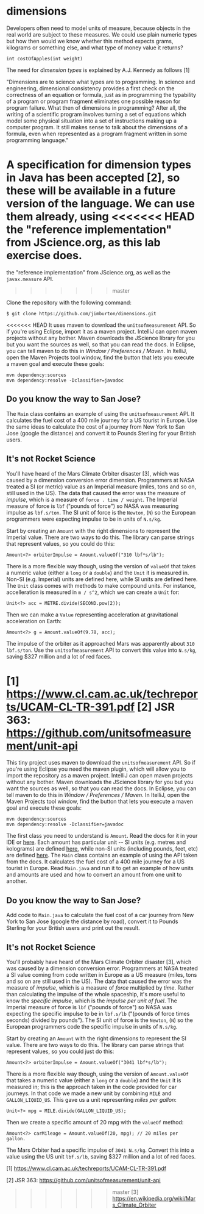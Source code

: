 # dimensions

Developers often need to model units of measure, because objects in the real
world are subject to these measures. We could use plain numeric types but how 
then would we know whether this method expects grams, kilograms or something 
else, and what type of money value it returns?

    int costOfApples(int weight)

The need for *dimension types* is explained by A.J. Kennedy as follows [1] 

"Dimensions are to science what types are to programming. In science and engineering, 
dimensional consistency provides a first check on the correctness of
an equation or formula, just as in programming the typability of a program or
program fragment eliminates one possible reason for program failure.
What then of dimensions in programming? After all, the writing of a scientific
program involves turning a set of equations which model some physical situation
into a set of instructions making up a computer program. It still makes sense
to talk about the dimensions of a formula, even when represented as a program
fragment written in some programming language."

A specification for dimension types in Java has been accepted [2], so these will
be available in a future version of the language. We can use them already, using 
<<<<<<< HEAD
the "reference implementation" from JScience.org, as this lab exercise does.
=======
the "reference implementation" from JScience.org, as well as the `javax.measure` API.
>>>>>>> master

Clone the repository with the following command:

    $ git clone https://github.com/jimburton/dimensions.git

<<<<<<< HEAD
It uses maven to download the `unitsofmeasurement` API. So if you're using Eclipse,
import it as a maven project. IntelliJ can open maven projects without any bother.
Maven downloads the JScience library for you but you want the sources as well, so 
that you can read the docs. In Eclipse, you can tell maven to do this in 
*Window / Preferences / Maven*. In ItelliJ, open the Maven Projects tool window,
find the button that lets you execute a maven goal and execute these goals:

    mvn dependency:sources
    mvn dependency:resolve -Dclassifier=javadoc

## Do you know the way to San Jose?

The `Main` class contains an example of using the `unitsofmeasurement` API. It
calculates the fuel cost of a 400 mile journey for a US tourist in Europe. Use
the same ideas to calculate the cost of a journey from New York to San Jose
(google the distance) and convert it to Pounds Sterling for your British users.

## It's not Rocket Science

You'll have heard of the Mars Climate Orbiter disaster [3], which was caused by a 
dimension conversion error dimension. Programmers at NASA treated a SI (or metric) 
value as an Imperial measure (miles, tons and so on, still used in the US). The
data that caused the error was the measure of *impulse*, which is a measure of 
`force . time / weight`. The Imperial measure of force is `lbf` ("pounds of force")
so NASA was measuring impulse as `lbf.s/ton`. The SI unit of force is the `Newton`,
(`N`) so the European programmers were expecting impulse to be in units of `N.s/kg`.



Start by creating an `Amount` with the right dimensions to represent the Imperial value.
There are two ways to do this. The library can parse strings that represent values,
so you could do this:

    Amount<?> orbiterImpulse = Amount.valueOf("310 lbf*s/lb"); 
    
There is a more flexible way though, using the version of `valueOf` that takes a numeric 
value (either a `long` or a `double`) and the `Unit` it is measured in. Non-SI (e.g. Imperial)
units are defined here, while SI units are defined here. The `Unit` class comes with 
methods to make compound units. For instance, accelleration is measured in `m / s^2`, which 
we can create a `Unit` for: 

    Unit<?> acc = METRE.divide(SECOND.pow(2));
    
Then we can make a `Value` representing acceleration at gravitational acceleration on Earth:
    
    Amount<?> g = Amount.valueOf(9.78, acc); 

The impulse of the orbiter as it approached Mars was apparently about `310 lbf.s/ton`.
Use the `unitsofmeasurement` API to convert this value into `N.s/kg`, saving $327 
million and a lot of red faces.

[1] https://www.cl.cam.ac.uk/techreports/UCAM-CL-TR-391.pdf
[2] JSR 363: https://github.com/unitsofmeasurement/unit-api
=======
This tiny project uses maven to download the `unitsofmeasurement` API. So if you're using Eclipse
you need the maven plugin, which will allow you to import the repository as a maven project. 
IntelliJ can open maven projects without any bother. Maven downloads the JScience library for you 
but you want the sources as well, so that you can read the docs. In Eclipse, you can tell maven to do this in 
*Window / Preferences / Maven*. In ItelliJ, open the Maven Projects tool window, find the button that lets 
you execute a maven goal and execute these goals:

    mvn dependency:sources
    mvn dependency:resolve -Dclassifier=javadoc
    

The first class you need to understand is `Amount`. Read the docs for it 
in your IDE or [here](http://jscience.org/api/org/jscience/physics/amount/package-summary.html).
Each amount has particular unit -- SI units (e.g. metres and kolograms) are defined 
[here](http://jscience.org/api/javax/measure/unit/SI.html), while non-SI units (including pounds, feet, etc) 
are defined [here](http://jscience.org/api/javax/measure/unit/NonSI.html). The `Main` class contains 
an example of using the API taken from the docs. It calculates the fuel cost of a 400 mile journey for 
a US tourist in Europe. Read `Main.java` and run it to get an example of how units and amounts are used
and how to convert an amount from one unit to another.

## Do you know the way to San Jose?

Add code to `Main.java` to calculate the fuel cost of a car journey from New York to San Jose
(google the distance by road), convert it to Pounds Sterling for your British users and print 
out the result.

## It's not Rocket Science

You'll probably have heard of the Mars Climate Orbiter disaster [3], which was caused by a 
dimension conversion error. Programmers at NASA treated a SI value coming from code written
in Europe as a US measure (miles, tons and so on are still used in the US). The data that 
caused the error was the measure of *impulse*, which is a measure of *force* multiplied by *time*. Rather 
than calculating the impulse of the whole spaceship, it's more useful to know the *specific impulse*, 
which is the *impulse per unit of fuel*. The Imperial measure of force is `lbf` ("pounds of force") so
NASA was expecting the specific impulse to be in `lbf.s/lb` ("(pounds of force times seconds) divided by pounds"). 
The SI unit of force is the `Newton`, (`N`) so the European programmers code the 
specific impulse in units of `N.s/kg`.

Start by creating an `Amount` with the right dimensions to represent the SI value.
There are two ways to do this. The library can parse strings that represent values,
so you could just do this:

    Amount<?> orbiterImpulse = Amount.valueOf("3041 lbf*s/lb"); 
    
There is a more flexible way though, using the version of `Amount.valueOf` that takes a numeric 
value (either a `long` or a `double`) and the `Unit` it is measured in; this is the approach 
taken in the code provided for car journeys. In that code we made a new unit by combining `MILE`
and `GALLON_LIQUID_US`. This gave us a unit representing *miles per gallon*: 
    
    Unit<?> mpg = MILE.divide(GALLON_LIQUID_US); 

Then we create a specific amount of 20 mpg with the `valueOf` method:
    
    Amount<?> carMileage = Amount.valueOf(20, mpg); // 20 miles per gallon.
        
The Mars Orbiter had a specific impulse of `3041 N.s/kg`. Convert this 
into a value using the US unit `lbf.s/lb`, saving $327 million and a lot of red faces.

[1] https://www.cl.cam.ac.uk/techreports/UCAM-CL-TR-391.pdf

[2] JSR 363: https://github.com/unitsofmeasurement/unit-api

>>>>>>> master
[3] https://en.wikipedia.org/wiki/Mars_Climate_Orbiter
